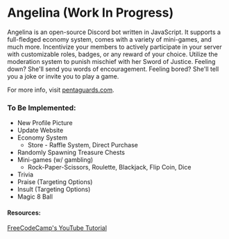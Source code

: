 # Angelina (Work In Progress)
Angelina is an open-source Discord bot written in JavaScript. It supports a full-fledged economy system, comes with a variety of mini-games, 
and much more. Incentivize your members to actively participate in your server with customizable roles, badges, or any reward of your choice. 
Utilize the moderation system to punish mischief with her Sword of Justice. Feeling down? She'll send you words of encouragement. Feeling bored? 
She'll tell you a joke or invite you to play a game.

For more info, visit [pentaguards.com](https://www.pentaguards.com).

### To Be Implemented:
* New Profile Picture
* Update Website
* Economy System 
    * Store - Raffle System, Direct Purchase
* Randomly Spawning Treasure Chests
* Mini-games (w/ gambling)
    * Rock-Paper-Scissors, Roulette, Blackjack, Flip Coin, Dice
* Trivia
* Praise (Targeting Options)
* Insult (Targeting Options)
* Magic 8 Ball 

#### Resources:
[FreeCodeCamp's YouTube Tutorial](https://youtu.be/7rU_KyudGBY)
